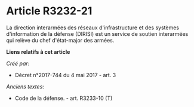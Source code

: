 # Article R3232-21

La direction interarmées des réseaux d'infrastructure et des systèmes d'information de la défense (DIRISI) est un service de
soutien interarmées qui relève du chef d'état-major des armées.

**Liens relatifs à cet article**

_Créé par_:

  - Décret n°2017-744 du 4 mai 2017 - art. 3

_Anciens textes_:

  - Code de la défense. - art. R3233-10 (T)

